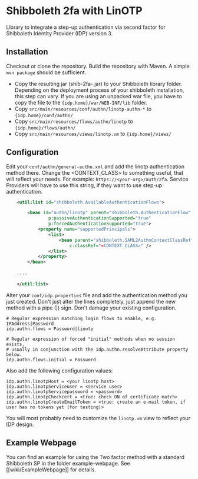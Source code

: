 # Shibboleth 2fa with LinOTP

Library to integrate a step-up authentication via second factor for Shibboleth Identity Provider (IDP) version 3.

## Installation

Checkout or clone the repository. Build the repository with Maven. A simple `mvn package` should be sufficient.

* Copy the resulting jar (shib-2fa-<VERSION>.jar) to your Shibboleth library folder. Depending on the deployment process of your shibboleth installation, this step can vary. If you are using an unpacked war file, you have to copy the file to the `{idp.home}/war/WEB-INF/lib` folder.
* Copy `src/main/resources/conf/authn/linotp-authn-*` to `{idp.home}/conf/authn/`
* Copy `src/main/resources/flows/authn/linotp` to `{idp.home}/flows/authn/`
* Copy `src/main/resources/views/linotp.vm` to `{idp.home}/views/`

## Configuration

Edit your `conf/authn/general-authn.xml` and add the linotp authentication method there. Change the <CONTEXT_CLASS> to something useful, that will reflect your needs. For example: `https://<your-org>/auth/2fa`. Service Providers will have to use this string, if they want to use step-up authentication.

```xml
    <util:list id="shibboleth.AvailableAuthenticationFlows">

        <bean id="authn/linotp" parent="shibboleth.AuthenticationFlow"
                p:passiveAuthenticationSupported="true"
                p:forcedAuthenticationSupported="true">
            <property name="supportedPrincipals">
                <list>
                    <bean parent="shibboleth.SAML2AuthnContextClassRef"
                        c:classRef="<CONTEXT_CLASS>" />
                </list>
            </property>
        </bean>
    
    ....
    
    </util:list>
```

Alter your `conf/idp.properties` file and add the authentication method you just created. Don't just alter the lines completely, just append the new method with a pipe (|) sign. Don't damage your existing configuration.  

```
# Regular expression matching login flows to enable, e.g. IPAddress|Password
idp.authn.flows = Password|linotp

# Regular expression of forced "initial" methods when no session exists,
# usually in conjunction with the idp.authn.resolveAttribute property below.
idp.authn.flows.initial = Password
```

Also add the following configuration values:

```
idp.authn.linotpHost = <your linotp host>
idp.authn.linotpServiceuser = <service user>
idp.authn.linotpServicepassword = <password>
idp.authn.linotpCheckcert = <true: check DN of certificate match>
idp.authn.linotpCreateEmailToken = <true: create an e-mail token, if user has no tokens yet (for testing)>
```

You will most probably need to customize the `linotp.vm` view to reflect your IDP design.

## Example Webpage

You can find an example for using the Two factor method with a standard Shibboleth SP in the folder example-webpage. See [[wiki/ExampleWebpage]] for details.

